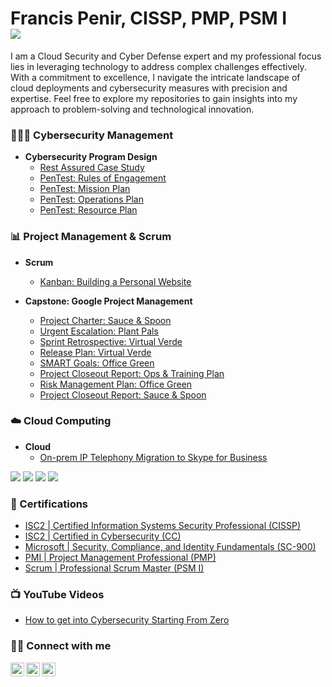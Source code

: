 <h1>Francis Penir, CISSP, PMP, PSM I <br/> <a href="https://www.linkedin.com/in/francis-penir/"><img src="https://img.shields.io/badge/-LinkedIn-0072b1?&style=for-the-badge&logo=linkedin&logoColor=white" /></a></h1>

I am a Cloud Security and Cyber Defense expert and my professional focus lies in leveraging technology to address complex challenges effectively. With a commitment to excellence, I navigate the intricate landscape of cloud deployments and cybersecurity measures with precision and expertise. Feel free to explore my repositories to gain insights into my approach to problem-solving and technological innovation.

### 🧑🏻‍💻 Cybersecurity Management

- <b>Cybersecurity Program Design</b>
  - [Rest Assured Case Study](https://docs.google.com/document/d/1wsSK29YEzHoI8g7vMNxRLar9QqflR4WBQl-oCRd3lEo/edit?usp=sharing)
  - [PenTest: Rules of Engagement](https://docs.google.com/document/d/1j93bt6MnAK8jUw7OVdEb3VE-MCz3uqPcnOyquDGWWqY/edit#heading=h.lntg56ljm653)
  - [PenTest: Mission Plan](https://docs.google.com/document/d/1uK814iDM4Jxt9-xehDKLQ09ltPErdD_3HtcAvG0TA7I/edit#heading=h.lntg56ljm653)
  - [PenTest: Operations Plan](https://docs.google.com/document/d/1VNBKHj8Z3R8iaxzhynd8KmZjT1wX9Gb8b_VE76Tkgr8/edit#heading=h.lntg56ljm653)
  - [PenTest: Resource Plan](https://docs.google.com/document/d/1xFfB-N77_TQr3EIhaebo_2Eoz5i8YmwLHkKlSewy-ck/edit#heading=h.lntg56ljm653)

### 📊 Project Management & Scrum

- <b>Scrum</b>
  - [Kanban: Building a Personal Website](https://github.com/users/francis-penir/projects/2)
 
- <b>Capstone: Google Project Management</b>
  - [Project Charter: Sauce & Spoon](https://docs.google.com/document/d/1qbCvms0JqD7ecJ-4p6uC8npesYgPsxJ-VULnfswgjzs/edit?usp=sharing&resourcekey=0-cr3_GpYn0wd4FY2VFTMFLg)
  - [Urgent Escalation: Plant Pals](https://docs.google.com/document/d/1cBhWc0icNVuaMapoWWfWWioy8YDjREM6qg00Bjxs7-4/edit?usp=sharing)
  - [Sprint Retrospective: Virtual Verde](https://docs.google.com/document/d/1ZAzCwx3-kr-RMqbsbo-f0wkVYlABpbV_Tx2PVxopeUw/edit?usp=sharing)
  - [Release Plan: Virtual Verde](https://docs.google.com/document/d/1gyMXGY-lLA6P7TiuOjyvVQVb0mv-_kjshu4_Pl4g6sc/edit?usp=sharing)
  - [SMART Goals: Office Green](https://docs.google.com/document/d/1Ni7rSvSLXsHEdc1ZID6-wgcnvfl_ww-DKp3NU97GMLM/edit?usp=sharing)
  - [Project Closeout Report: Ops & Training Plan](https://docs.google.com/document/d/1hL0Z3ineez7LRDbAGNvjdvbiq6A8rriRLbp0Zx_8t08/edit?usp=sharing&resourcekey=0-9vCXuFHupKghdCCsaixgOQ)
  - [Risk Management Plan: Office Green](https://docs.google.com/document/d/1anNknRWKylGK6Lfx48LYPoKQv72rtbcXx0uCW9uJ3bI/edit?usp=sharing)
  - [Project Closeout Report: Sauce & Spoon](https://docs.google.com/document/d/1wz2GL5SGQ6OSXFbRIZhXwBtlWHKlu4teUiPm22NBtKA/edit?usp=sharing)
 
### ☁️ Cloud Computing
- <b>Cloud</b>
  - [On-prem IP Telephony Migration to Skype for Business](https://docs.google.com/document/d/1VXv1O5-lf-_TGdhDcRhAaScRV64OJGcNGYg-LY8Q9sU/edit?usp=sharing)
<div>
  
<img src="https://img.shields.io/badge/-VMware-0078D4?style=for-the-badge&logo=VMware&logoColor=white" />
<img src="https://img.shields.io/badge/-Amazon_AWS-232F3E?style=for-the-badge&logo=amazon-aws&logoColor=white" />
<img src="https://img.shields.io/badge/-Citrix-1769FF?style=for-the-badge&logo=Citrix&logoColor=white" />
<img src="https://img.shields.io/badge/-Azure-0089D6?style=for-the-badge&logo=microsoft-azure&logoColor=white" />

</div>



### 🏅 Certifications

- [ISC2 | Certified Information Systems Security Professional (CISSP)](https://www.credly.com/badges/f488948a-3ac6-419e-83d0-1a3e393d0655/public_url)
- [ISC2 | Certified in Cybersecurity (CC)](https://www.credly.com/badges/a0fcf802-a2bf-4460-9d05-5daa8bd6464f/public_url)
- [Microsoft | Security, Compliance, and Identity Fundamentals (SC-900)](https://learn.microsoft.com/api/credentials/share/en-us/Francis-Penir/6630025D0FBC6342?sharingId=B65DDB25E7D67F6F)
- [PMI | Project Management Professional (PMP)](https://www.credly.com/badges/7f691464-f58e-4cda-b001-871870ecb398/public_url)
- [Scrum | Professional Scrum Master (PSM I)](https://www.credly.com/badges/fc5f102b-f174-4675-88ff-baf98ae5d4e4/public_url)

### 📺 YouTube Videos

- [How to get into Cybersecurity Starting From Zero](https://www.youtube.com/watch?v=a83ASGn_V_s)

### 🤳🏾 Connect with me

[<img align="left" alt="JoshMadakor | YouTube" width="22px" src="https://cdn.jsdelivr.net/npm/simple-icons@v3/icons/youtube.svg" />][youtube]
[<img align="left" alt="JoshMadakor | LinkedIn" width="22px" src="https://cdn.jsdelivr.net/npm/simple-icons@v3/icons/linkedin.svg" />][linkedin]
[<img align="left" alt="JoshMadakor | Instagram" width="22px" src="https://cdn.jsdelivr.net/npm/simple-icons@v3/icons/instagram.svg" />][instagram]

[youtube]: https://www.youtube.com/c/joshmadakor
[instagram]: https://www.instagram.com/studio2500k/
[linkedin]: https://linkedin.com/in/francis-penir

<!--
**joshmadakor1/joshmadakor1** is a ✨ _special_ ✨ repository because its `README.md` (this file) appears on your GitHub profile.

Here are some ideas to get you started:

- 🔭 I’m currently working on ...
- 🌱 I’m currently learning ...
- 👯 I’m looking to collaborate on ...
- 🤔 I’m looking for help with ...
- 💬 Ask me about ...
- 📫 How to reach me: ...
- 😄 Pronouns: ...
- ⚡ Fun fact: ...
-->

